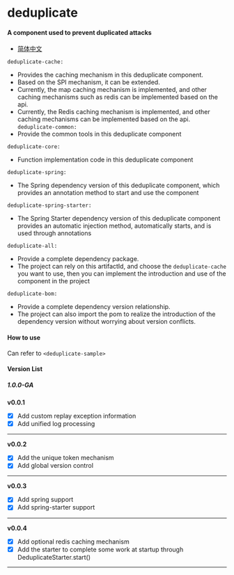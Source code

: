 # deduplicate
#### A component used to prevent duplicated attacks
* [简体中文](README.md)

`deduplicate-cache: `
 - Provides the caching mechanism in this deduplicate component. 
 - Based on the SPI mechanism, it can be extended. 
 - Currently, the map caching mechanism is implemented, and other caching mechanisms such as redis can be implemented based on the api.
 - Currently, the Redis caching mechanism is implemented, and other caching mechanisms can be implemented based on the api.
`deduplicate-common: `
 - Provide the common tools in this deduplicate component 

`deduplicate-core: `
 - Function implementation code in this deduplicate component 

`deduplicate-spring: `
- The Spring dependency version of this deduplicate component, which provides an annotation method to start and use the component

`deduplicate-spring-starter: `
- The Spring Starter dependency version of this deduplicate component provides an automatic injection method, automatically starts, and is used through annotations

`deduplicate-all: `
 - Provide a complete dependency package.
 - The project can rely on this artifactId, and choose the `deduplicate-cache` you want to use, then you can implement the introduction and use of the component in the project 

`deduplicate-bom: `
 - Provide a complete dependency version relationship. 
 - The project can also import the pom to realize the introduction of the dependency version without worrying about version conflicts. 

#### How to use
Can refer to  `<deduplicate-sample>`

#### Version List
##### 1.0.0-GA
**v0.0.1**
- [X] Add custom replay exception information
- [X] Add unified log processing
***
**v0.0.2**
- [X] Add the unique token mechanism
- [X] Add global version control
***
**v0.0.3**
- [x] Add spring support
- [x] Add spring-starter support
***
**v0.0.4**
- [x] Add optional redis caching mechanism
- [x] Add the starter to complete some work at startup through DeduplicateStarter.start()
***